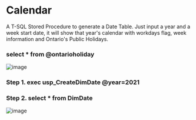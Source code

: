 # Calendar
A T-SQL  Stored Procedure to generate a Date Table. Just input a year and a week start date, it will show that year's calendar with workdays flag, week information and Ontario's Public Holidays.

### select * from @ontarioholiday
![image](https://user-images.githubusercontent.com/53555169/125895099-9bfa8537-78b8-4bb2-a262-94a1a4dc0d02.png)


### Step 1. exec usp_CreateDimDate @year=2021    
### Step 2. select * from DimDate
![image](https://user-images.githubusercontent.com/53555169/125895050-02f5dbd6-d486-40ce-b301-fd7868de4961.png)
